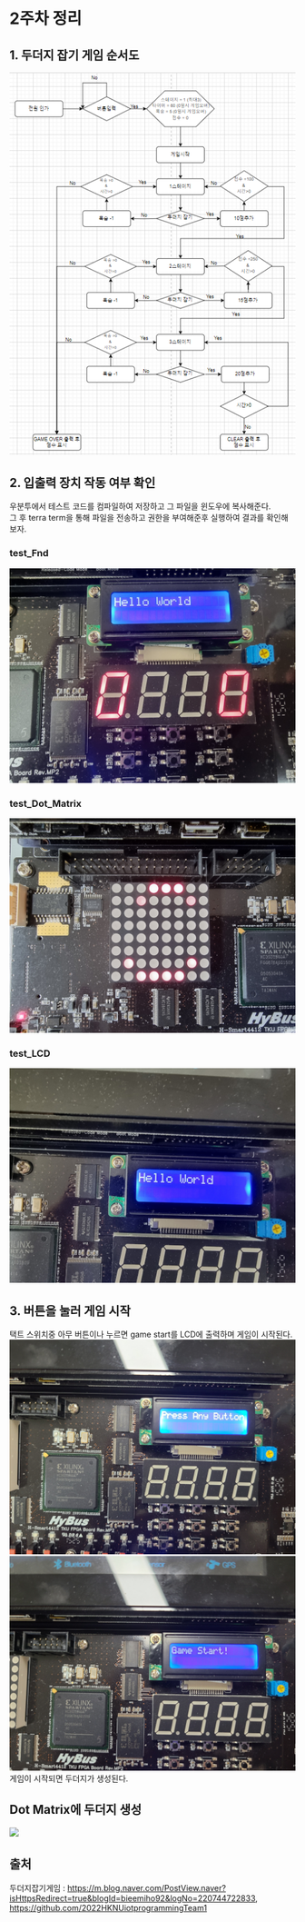 # 2주차 정리
## 1. 두더지 잡기 게임 순서도
![image](image/iot.png)
## 2. 입출력 장치 작동 여부 확인
우분투에서 테스트 코드를 컴파일하여 저장하고 그 파일을 윈도우에 복사해준다.<br/>
그 후 terra term을 통해 파일을 전송하고 권한을 부여해준후 실행하여 결과를 확인해보자.

###  test_Fnd

![image](image/tset_Fnd.jpg)

###  test_Dot_Matrix
![image](image/test_Dot_Matrix.jpg)

###  test_LCD
![image](image/test_LCD.jpg)


## 3. 버튼을 눌러 게임 시작
택트 스위치중 아무 버튼이나 누르면 game start를 LCD에 출력하며 게임이 시작된다.
![image](image/press_any_button.jpg)
![image](image/game_start.jpg)
게임이 시작되면 두더지가 생성된다.
## Dot Matrix에 두더지 생성
<img src=image/KakaoTalk_20230523_223742606.gif>

## 출처
두더지잡기게임 : https://m.blog.naver.com/PostView.naver?isHttpsRedirect=true&blogId=bieemiho92&logNo=220744722833, https://github.com/2022HKNUiotprogrammingTeam1

